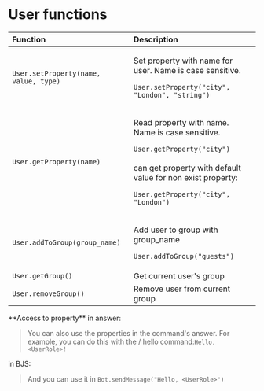 # User functions

<table>
  <thead>
    <tr>
      <th style="text-align:left">Function</th>
      <th style="text-align:left">Description</th>
    </tr>
  </thead>
  <tbody>
    <tr>
      <td style="text-align:left"><code>User.setProperty(name, value, type)</code>
      </td>
      <td style="text-align:left">
        <p>Set property with name for user. Name is case sensitive.</p>
        <p></p>
        <p><code>User.setProperty(&quot;city&quot;, &quot;London&quot;, &quot;string&quot;)</code>
        </p>
      </td>
    </tr>
    <tr>
      <td style="text-align:left"><code>User.getProperty(name)</code>
      </td>
      <td style="text-align:left">
        <p>Read property with name. Name is case sensitive.</p>
        <p></p>
        <p><code>User.getProperty(&quot;city&quot;)</code>
          <br />
          <br />can get property with default value for non exist property:</p>
        <p><code>User.getProperty(&quot;city&quot;, &quot;London&quot;)</code>
        </p>
      </td>
    </tr>
    <tr>
      <td style="text-align:left"><code>User.addToGroup(group_name)</code>
      </td>
      <td style="text-align:left">
        <p>Add user to group with group_name</p>
        <p></p>
        <p><code>User.addToGroup(&quot;guests&quot;)</code>
        </p>
      </td>
    </tr>
    <tr>
      <td style="text-align:left"><code>User.getGroup()</code>
      </td>
      <td style="text-align:left">Get current user&apos;s group</td>
    </tr>
    <tr>
      <td style="text-align:left"><code>User.removeGroup()</code>
      </td>
      <td style="text-align:left">Remove user from current group</td>
    </tr>
  </tbody>
</table>**Access to property** in answer:

> You can also use the properties in the command's answer. For example, you can do this with the / hello command:`Hello, <UserRole>!`

in BJS:

> And you can use it in `Bot.sendMessage("Hello, <UserRole>")`

